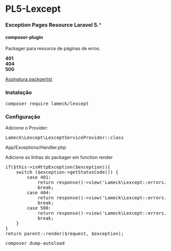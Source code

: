 # PL5-Lexcept

### Exception Pages Resource Laravel 5.^
#### composer-plugin

<p>Packager para resource de páginas de erros.</p>
<p><b>401</b><br><b>404</b><br><b>500</b></p>

<a href="https://packagist.org/packages/lameck/lexcept">Assinatura packgerlist</a>

### Instalação
<pre>
composer require lameck/lexcept
</pre>

### Configuração
<p>Adicione o Provider:</p>
<pre>Lameck\Lexcept\LexceptServiceProvider::class</pre>

<p>App/Exceptions/Handler.php</p>
<p>Adicione as linhas do packager em function render</p>
<pre>
if($this->isHttpException($exception)){
    switch ($exception->getStatusCode()) {
        case 401:
            return response()->view('Lameck\Lexcept::errors.401');
            break;   
        case 404:
            return response()->view('Lameck\Lexcept::errors.404');
            break;
        case 500:
            return response()->view('Lameck\Lexcept::errors.500');
            break;                           
    }
}
return parent::render($request, $exception);
</pre>
<pre>composer dump-autoload</pre>
